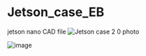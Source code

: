 # Jetson_case_EB
jetson nano CAD file 
![Jetson case 2 0 photo](https://github.com/Ericwhunter/Jetson_case_EB/assets/48544912/41e6d5c1-86d4-4143-b9ac-125814bf1d40)

![image](https://github.com/EricMEP/Jetson_case_EB/assets/48544912/e91096bd-26cf-4c0f-9d3c-7312d3cd91cc)
